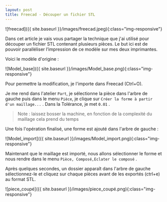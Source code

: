 ```yaml
---
layout: post
title: Freecad - Découper un fichier STL 
---
```


![freecad]({{ site.baseurl }}/images/freecad.jpeg){:class="img-responsive"}

Dans cet article je vais vous partager la technique que j'ai utilisé pour découper un fichier STL contenant plusieurs pièces. Le but ici est de pouvoir paralléliser l’impression de ce modèle sur mes deux imprimantes. 

Voici le modèle d'origine :

![Model_base]({{ site.baseurl }}/images/Model_base.png){:class="img-responsive"}

Pour permettre la modification, je l'importe dans Freecad (Ctrl+O).

Je me rend dans l'atelier `Part`, je sélectionne la pièce dans l'arbre de gauche puis dans le menu `Pièce`, je clique sur `Créer la forme à partir d'un maillage...` . Dans la Tolérance, je met `0.01` . 

> Note : laissez bosser la machine, en fonction de la complexité du maillage cela prend du temps 

Une fois l'opération finalisé, une forme est ajouté dans l'arbre de gauche :

![Model_import]({{ site.baseurl }}/images/Model_import.png){:class="img-responsive"}

Maintenant que le maillage est importé, nous allons sélectionner le forme et nous rendre dans le menu `Pièce, Composé,Eclater le composé` . 

Après quelques secondes, un dossier apparaît dans l'arbre de gauche sélectionnez-le et cliquez sur chaque pièces avant de les exportés (ctrl+e) au format STL. 

  ![piece_coupé]({{ site.baseurl }}/images/piece_coupé.png){:class="img-responsive"}



